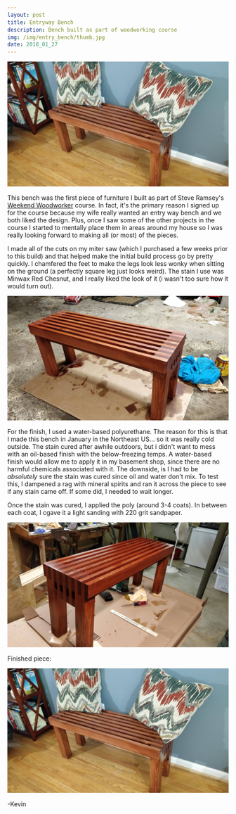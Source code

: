 ```yaml
---
layout: post
title: Entryway Bench
description: Bench built as part of woodworking course
img: /img/entry_bench/thumb.jpg
date: 2018_01_27
---
```


<div class="img_row">
    <img class="col three" src="/img/entry_bench/bench_staged.jpg"/>
</div>

This bench was the first piece of furniture I built as part of Steve Ramsey's [Weekend Woodworker](http://theweekendwoodworker.com) course.  In fact, it's the primary reason I signed up for the course because my wife really wanted an entry way bench and we both liked the design.  Plus, once I saw some of the other projects in the course I started to mentally place them in areas around my house so I was really looking forward to making all (or most) of the pieces.

I made all of the cuts on my miter saw (which I purchased a few weeks prior to this build) and that helped make the initial build process go by pretty quickly.  I chamfered the feet to make the legs look less wonky when sitting on the ground (a perfectly square leg just looks weird).  The stain I use was Minwax Red Chesnut, and I really liked the look of it (i wasn't too sure how it would turn out).

<div class="img_row">
    <img class="col three" src="/img/entry_bench/bench_stain.jpg"/>
</div>

For the finish, I used a water-based polyurethane.  The reason for this is that I made this bench in January in the Northeast US... so it was really cold outside.  The stain cured after awhile outdoors, but i didn't want to mess with an oil-based finish with the below-freezing temps.  A water-based finish would allow me to apply it in my basement shop, since there are no harmful chemicals associated with it.  The downside, is I had to be *absolutely* sure the stain was cured since oil and water don't mix.  To test this, I dampened a rag with mineral spirits and ran it across the piece to see if any stain came off.  If some did, I needed to wait longer.

Once the stain was cured, I applied the poly (around 3-4 coats).  In between each coat, I cgave it a light sanding with 220 grit sandpaper.

<div class="img_row">
    <img class="col three" src="/img/entry_bench/bench_finish.jpg"/>
</div>

Finished piece:

<div class="img_row_tall">
    <img class="col three" src="/img/entry_bench/bench_staged.jpg"/>
</div>

-Kevin
